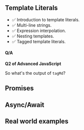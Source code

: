 ## Template Literals

-   ✅ Introduction to template literals.
-   ✅ Multi-line strings.
-   ✅ Expression interpolation.
-   ✅ Nesting templates.
-   ✅ Tagged template literals.

#### Q/A

**Q2 of Advanced JavaScript**

So what's the output of `tagMd`?

## Promises

## Async/Await

## Real world examples
